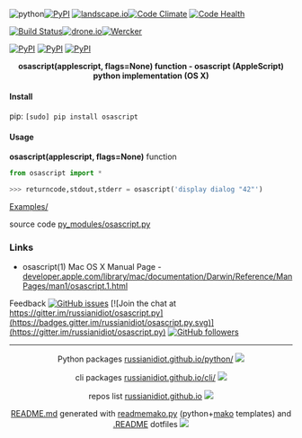 ![python](https://img.shields.io/badge/language-python-blue.svg)[![PyPI](https://img.shields.io/pypi/pyversions/osascript.svg)](https://pypi.python.org/pypi/osascript)
[![landscape.io](https://landscape.io/github/russianidiot/osascript.py/master/landscape.svg?style=flat)](https://landscape.io/github/russianidiot/osascript.py/master)[![Code Climate](https://img.shields.io/codeclimate/github/russianidiot/osascript.py.svg)](https://codeclimate.com/github/russianidiot/osascript.py)
[![Code Health](https://scrutinizer-ci.com/g/russianidiot/osascript.py/badges/quality-score.png?b=master)](https://scrutinizer-ci.com/g/russianidiot/osascript.py)

[![Build Status](https://travis-ci.org/russianidiot/osascript.py.svg?branch=master)](https://travis-ci.org/russianidiot/osascript.py)[![drone.io](https://drone.io/github.com/russianidiot/osascript.py/status.png)](https://drone.io/github.com/russianidiot/osascript.py)[![Wercker](https://img.shields.io/wercker/ci/russianidiot/osascript.py.svg)](https://app.wercker.com/#applications/None/)

[![PyPI](https://img.shields.io/pypi/v/osascript.svg)](https://pypi.python.org/pypi/osascript)
[![PyPI](https://img.shields.io/pypi/dm/osascript.svg)](https://pypi.python.org/pypi/osascript)
[![PyPI](https://img.shields.io/pypi/dd/osascript.svg)](https://pypi.python.org/pypi/osascript)

<p align="center">
	<b>osascript(applescript, flags=None) function - osascript (AppleScript) python implementation (OS X)</b>
</p>

#### Install

pip: `[sudo] pip install osascript`

#### Usage

**osascript(applescript, flags=None)** function

```python
from osascript import *

>>> returncode,stdout,stderr = osascript('display dialog "42"')
```

[Examples/](https://github.com/russianidiot/osascript.py/tree/master/Examples)

source code [py_modules/osascript.py](https://github.com/russianidiot/osascript.py/blob/master/py_modules/osascript.py)

### Links

*	osascript(1) Mac OS X Manual Page - [developer.apple.com/library/mac/documentation/Darwin/Reference/ManPages/man1/osascript.1.html](https://developer.apple.com/library/mac/documentation/Darwin/Reference/ManPages/man1/osascript.1.html)

Feedback
[![GitHub issues](https://img.shields.io/github/issues/russianidiot/osascript.py.svg)](https://github.com/russianidiot/osascript.py/issues)
[![Join the chat at https://gitter.im/russianidiot/osascript.py](https://badges.gitter.im/russianidiot/osascript.py.svg)](https://gitter.im/russianidiot/osascript.py)
[![GitHub followers](https://img.shields.io/github/followers/russianidiot.svg?style=social&label=Follow)](https://github.com/russianidiot)

* * *

<p align="center">
	Python packages <a href="http://russianidiot.github.io/python/">russianidiot.github.io/python/</a>
	<img src="http://russianidiot.github.io/images/python/16.png" />
</p>
<p align="center">
	cli packages <a href="http://russianidiot.github.io/python/">russianidiot.github.io/cli/</a>
<img src="http://russianidiot.github.io/images/cli/16.png" />
</p>

<p align="center">
	repos list <a href="http://russianidiot.github.io/">russianidiot.github.io</a> <img src="http://russianidiot.github.io/images/star/16.png" />
</p>

<p align="center">
	<a href="https://raw.githubusercontent.com/russianidiot/osascript.py/master/README.md">README.md</a> generated with <a href="https://github.com/russianidiot/readme-mako.py">readmemako.py</a> (python+<a href="http://www.makotemplates.org/">mako</a> templates) and <a href="https://github.com/russianidiot-dotfiles/.README">.README</a> dotfiles 
<img src="http://russianidiot.github.io/images/book/16.png">
</p>

